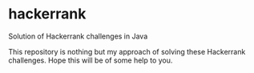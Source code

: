 # hackerrank
Solution of Hackerrank challenges in Java

This repository is nothing but my approach of solving these Hackerrank challenges. 
Hope this will be of some help to you.
